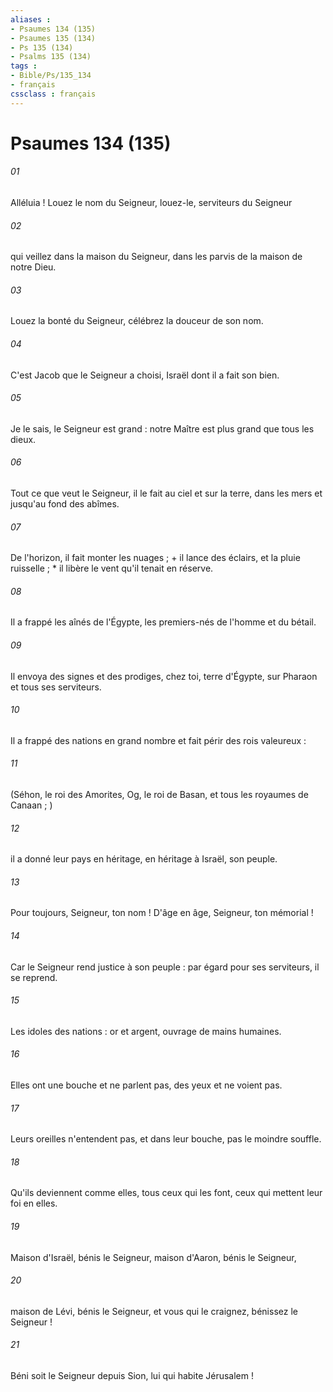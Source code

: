 ```yaml
---
aliases : 
- Psaumes 134 (135)
- Psaumes 135 (134)
- Ps 135 (134)
- Psalms 135 (134)
tags : 
- Bible/Ps/135_134
- français
cssclass : français
---
```


# Psaumes 134 (135)

###### 01
Alléluia ! Louez le nom du Seigneur, louez-le, serviteurs du Seigneur
###### 02
qui veillez dans la maison du Seigneur, dans les parvis de la maison de notre Dieu.
###### 03
Louez la bonté du Seigneur, célébrez la douceur de son nom.
###### 04
C'est Jacob que le Seigneur a choisi, Israël dont il a fait son bien.
###### 05
Je le sais, le Seigneur est grand : notre Maître est plus grand que tous les dieux.
###### 06
Tout ce que veut le Seigneur, il le fait au ciel et sur la terre, dans les mers et jusqu'au fond des abîmes.
###### 07
De l'horizon, il fait monter les nuages ; + il lance des éclairs, et la pluie ruisselle ; * il libère le vent qu'il tenait en réserve.
###### 08
Il a frappé les aînés de l'Égypte, les premiers-nés de l'homme et du bétail.
###### 09
Il envoya des signes et des prodiges, chez toi, terre d'Égypte, sur Pharaon et tous ses serviteurs.
###### 10
Il a frappé des nations en grand nombre et fait périr des rois valeureux :
###### 11
(Séhon, le roi des Amorites, Og, le roi de Basan, et tous les royaumes de Canaan ; )
###### 12
il a donné leur pays en héritage, en héritage à Israël, son peuple.
###### 13
Pour toujours, Seigneur, ton nom ! D'âge en âge, Seigneur, ton mémorial !
###### 14
Car le Seigneur rend justice à son peuple : par égard pour ses serviteurs, il se reprend.
###### 15
Les idoles des nations : or et argent, ouvrage de mains humaines.
###### 16
Elles ont une bouche et ne parlent pas, des yeux et ne voient pas.
###### 17
Leurs oreilles n'entendent pas, et dans leur bouche, pas le moindre souffle.
###### 18
Qu'ils deviennent comme elles, tous ceux qui les font, ceux qui mettent leur foi en elles.
###### 19
Maison d'Israël, bénis le Seigneur, maison d'Aaron, bénis le Seigneur,
###### 20
maison de Lévi, bénis le Seigneur, et vous qui le craignez, bénissez le Seigneur !
###### 21
Béni soit le Seigneur depuis Sion, lui qui habite Jérusalem !
